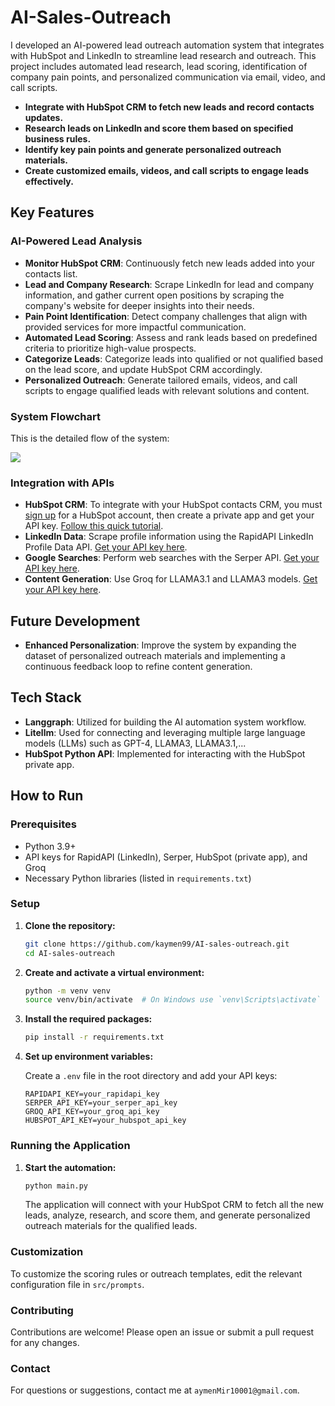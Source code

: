 <!DOCTYPE html>
<html lang="en">
<head>
    <meta charset="UTF-8">
    <meta name="viewport" content="width=device-width, initial-scale=1.0">
    <title>AI-Sales-Outreach: AI Hubspot Lead Outreach Automation System</title>
    <meta name="description" content="Discover our AI-powered lead outreach automation system that integrates with HubSpot and LinkedIn to streamline lead research, scoring, and personalized communication.">
    <meta name="keywords" content="AI sales outreach, lead automation, HubSpot integration, LinkedIn lead research, personalized outreach, lead scoring, AI communication tools">
    <meta name="author" content="kaymen99">
    <meta property="og:title" content="AI-Sales-Outreach: AI Hubspot Lead Outreach Automation System">
    <meta property="og:description" content="Streamline your lead outreach with our AI-powered system, integrating with HubSpot and LinkedIn for effective lead research, scoring, and personalized communication.">
    <meta property="og:type" content="website">
    <meta property="og:url" content="https://github.com/kaymen99/AI-sales-outreach">
</head>
<body>
    
# AI-Sales-Outreach

I developed an AI-powered lead outreach automation system that integrates with HubSpot and LinkedIn to streamline lead research and outreach. This project includes automated lead research, lead scoring, identification of company pain points, and personalized communication via email, video, and call scripts.

- **Integrate with HubSpot CRM to fetch new leads and record contacts updates.**
- **Research leads on LinkedIn and score them based on specified business rules.**
- **Identify key pain points and generate personalized outreach materials.**
- **Create customized emails, videos, and call scripts to engage leads effectively.**

## Key Features

### **AI-Powered Lead Analysis**

- **Monitor HubSpot CRM**: Continuously fetch new leads added into your contacts list.
- **Lead and Company Research**: Scrape LinkedIn for lead and company information, and gather current open positions by scraping the company's website for deeper insights into their needs.
- **Pain Point Identification**: Detect company challenges that align with provided services for more impactful communication.
- **Automated Lead Scoring**: Assess and rank leads based on predefined criteria to prioritize high-value prospects.
- **Categorize Leads**: Categorize leads into qualified or not qualified based on the lead score, and update HubSpot CRM accordingly.
- **Personalized Outreach**: Generate tailored emails, videos, and call scripts to engage qualified leads with relevant solutions and content.

### **System Flowchart**

This is the detailed flow of the system:

[![](https://mermaid.ink/img/pako:eNqFU8tuwjAQ_JWVz_ADHHoJ9CG1qIX21FSWay8kIrGD7YhWwL937ZAEWig5xTM7s7PrZMukUchGbGlFlcHrONVAzxI917jhBQrl3lN2hx6muIHHcIaFNSXc15-uMj5lHzAc3oDMUK74wlhusRS5zvWyUyeBA-Jg1nKNE4lT3XS8qA_uu1tTawXxvAOHwsosslwJL6jDPELRFMYERePrtlMDpbHYGk-m4zbO7x5xRiepOGKhZTjEjl2zno_luWv061oU-SLHoHpwTciXFjtawZ_6mLGr3NGtaLTCI6_QOqNFwcNMRbyfhoHnAwOTwHTJzltPjYd1b19XKpgnsycutOL4lXuyfosoEAqEwoTQo8wXIsX5O06aQnEpioI7afPKHwdOiIOEOJhHrot8UR29-6wnETt1zzc3h2Ggw7LmGOY42U_P__8xt2OfWdU1IRuwEi2Biv62bbBJmc-wxJSN6FUJu0pZqvdUJ2pv5t9aspG3NQ6YNfUyaw9N63Eu6I8t2WghCof7H6waUo0?type=png)](https://mermaid.live/edit#pako:eNqFU8tuwjAQ_JWVz_ADHHoJ9CG1qIX21FSWay8kIrGD7YhWwL937ZAEWig5xTM7s7PrZMukUchGbGlFlcHrONVAzxI917jhBQrl3lN2hx6muIHHcIaFNSXc15-uMj5lHzAc3oDMUK74wlhusRS5zvWyUyeBA-Jg1nKNE4lT3XS8qA_uu1tTawXxvAOHwsosslwJL6jDPELRFMYERePrtlMDpbHYGk-m4zbO7x5xRiepOGKhZTjEjl2zno_luWv061oU-SLHoHpwTciXFjtawZ_6mLGr3NGtaLTCI6_QOqNFwcNMRbyfhoHnAwOTwHTJzltPjYd1b19XKpgnsycutOL4lXuyfosoEAqEwoTQo8wXIsX5O06aQnEpioI7afPKHwdOiIOEOJhHrot8UR29-6wnETt1zzc3h2Ggw7LmGOY42U_P__8xt2OfWdU1IRuwEi2Biv62bbBJmc-wxJSN6FUJu0pZqvdUJ2pv5t9aspG3NQ6YNfUyaw9N63Eu6I8t2WghCof7H6waUo0)

### **Integration with APIs**

- **HubSpot CRM**: To integrate with your HubSpot contacts CRM, you must [sign up](https://www.hubspot.com/) for a HubSpot account, then create a private app and get your API key. [Follow this quick tutorial](https://www.youtube.com/watch?v=hSipSbiwc2s).
- **LinkedIn Data**: Scrape profile information using the RapidAPI LinkedIn Profile Data API. [Get your API key here](https://rapidapi.com/freshdata-freshdata-default/api/fresh-linkedin-profile-data).
- **Google Searches**: Perform web searches with the Serper API. [Get your API key here](https://serper.dev).
- **Content Generation**: Use Groq for LLAMA3.1 and LLAMA3 models. [Get your API key here](https://groq.com).

## Future Development

- **Enhanced Personalization**: Improve the system by expanding the dataset of personalized outreach materials and implementing a continuous feedback loop to refine content generation.

## Tech Stack

- **Langgraph**: Utilized for building the AI automation system workflow.
- **Litellm**: Used for connecting and leveraging multiple large language models (LLMs) such as GPT-4, LLAMA3, LLAMA3.1,...
- **HubSpot Python API**: Implemented for interacting with the HubSpot private app.

## How to Run

### Prerequisites

- Python 3.9+
- API keys for RapidAPI (LinkedIn), Serper, HubSpot (private app), and Groq
- Necessary Python libraries (listed in `requirements.txt`)

### Setup

1. **Clone the repository:**

   ```sh
   git clone https://github.com/kaymen99/AI-sales-outreach.git
   cd AI-sales-outreach
   ```

2. **Create and activate a virtual environment:**

   ```sh
   python -m venv venv
   source venv/bin/activate  # On Windows use `venv\Scripts\activate`
   ```

3. **Install the required packages:**

   ```sh
   pip install -r requirements.txt
   ```

4. **Set up environment variables:**

   Create a `.env` file in the root directory and add your API keys:

   ```env
   RAPIDAPI_KEY=your_rapidapi_key
   SERPER_API_KEY=your_serper_api_key
   GROQ_API_KEY=your_groq_api_key
   HUBSPOT_API_KEY=your_hubspot_api_key
   ```

### Running the Application

1. **Start the automation:**

   ```sh
   python main.py
   ```

   The application will connect with your HubSpot CRM to fetch all the new leads, analyze, research, and score them, and generate personalized outreach materials for the qualified leads.

### Customization

To customize the scoring rules or outreach templates, edit the relevant configuration file in `src/prompts`.

### Contributing

Contributions are welcome! Please open an issue or submit a pull request for any changes.

### Contact

For questions or suggestions, contact me at `aymenMir10001@gmail.com`.
</body>
</html>